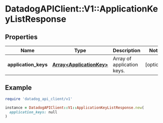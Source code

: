 # DatadogAPIClient::V1::ApplicationKeyListResponse

## Properties

| Name                 | Type                                                 | Description                | Notes      |
| -------------------- | ---------------------------------------------------- | -------------------------- | ---------- |
| **application_keys** | [**Array&lt;ApplicationKey&gt;**](ApplicationKey.md) | Array of application keys. | [optional] |

## Example

```ruby
require 'datadog_api_client/v1'

instance = DatadogAPIClient::V1::ApplicationKeyListResponse.new(
  application_keys: null
)
```
